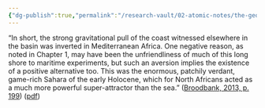 ```yaml
---
{"dg-publish":true,"permalink":"/research-vault/02-atomic-notes/the-geography-of-north-africa-discouraged-maritime-connection/"}
---
```


“In short, the strong gravitational pull of the coast witnessed elsewhere in the basin was inverted in Mediterranean Africa. One negative reason, as noted in Chapter 1, may have been the unfriendliness of much of this long shore to maritime experiments, but such an aversion implies the existence of a positive alternative too. This was the enormous, patchily verdant, game-rich Sahara of the early Holocene, which for North Africans acted as a much more powerful super-attractor than the sea.” ([Broodbank, 2013, p. 199](zotero://select/library/items/IR54JIQG)) ([pdf](zotero://open-pdf/library/items/85K7BT2G?page=186&annotation=3PKUGXVN))
